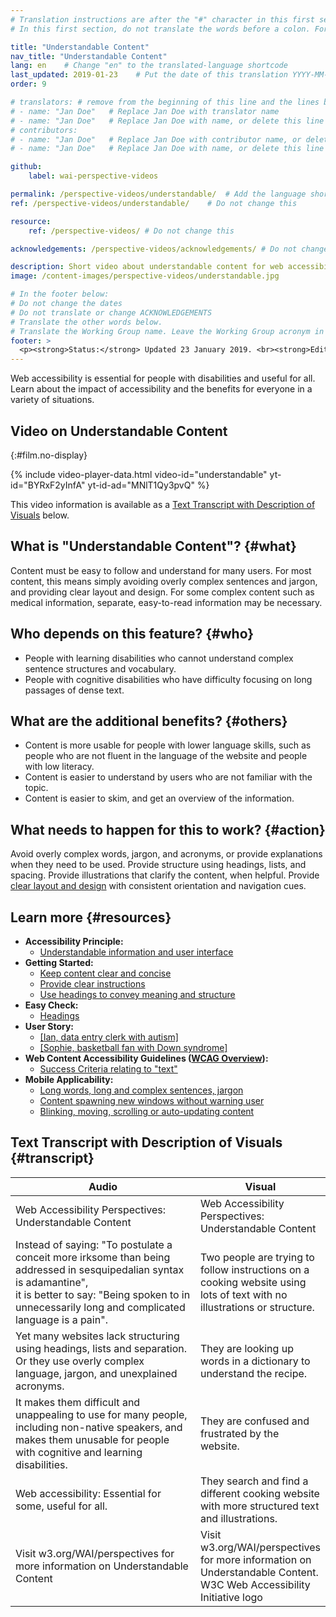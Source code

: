 ```yaml
---
# Translation instructions are after the "#" character in this first section. They are comments that do not show up in the web page. You do not need to translate the instructions after "#".
# In this first section, do not translate the words before a colon. For example, do not translate "title:". Do translate the text after "title:"

title: "Understandable Content"
nav_title: "Understandable Content"
lang: en    # Change "en" to the translated-language shortcode
last_updated: 2019-01-23    # Put the date of this translation YYYY-MM-DD (with month in the middle)
order: 9

# translators: # remove from the beginning of this line and the lines below: "# " (the hash sign and the space)
# - name: "Jan Doe"   # Replace Jan Doe with translator name
# - name: "Jan Doe"   # Replace Jan Doe with name, or delete this line if not multiple translators
# contributors:
# - name: "Jan Doe"   # Replace Jan Doe with contributor name, or delete this line if none
# - name: "Jan Doe"   # Replace Jan Doe with name, or delete this line if not multiple contributors

github:
    label: wai-perspective-videos

permalink: /perspective-videos/understandable/  # Add the language shortcode to the end, with no slash at the end. For example /path/to/file/fr
ref: /perspective-videos/understandable/    # Do not change this

resource:
    ref: /perspective-videos/ # Do not change this

acknowledgements: /perspective-videos/acknowledgements/ # Do not change this

description: Short video about understandable content for web accessibility - what is it, who depends on it, and what needs to happen to make it work.
image: /content-images/perspective-videos/understandable.jpg

# In the footer below:
# Do not change the dates
# Do not translate or change ACKNOWLEDGEMENTS
# Translate the other words below.
# Translate the Working Group name. Leave the Working Group acronym in English.
footer: >
  <p><strong>Status:</strong> Updated 23 January 2019. <br><strong>Editor and project lead:</strong> <a href="https://www.w3.org/People/shadi">Shadi Abou-Zahra</a>. Developed by the <a href="https://www.w3.org/WAI/EO/">Education and Outreach Working Group (EOWG)</a> with support from the <a href="https://www.w3.org/WAI/DEV/">WAI-DEV project</a>, co-funded by the European Commission. Updated with support from the Ford Foundation. ACKNOWLEDGEMENTS.</p>
---
```


Web accessibility is essential for people with disabilities and useful for all. Learn about the impact of accessibility and the benefits for everyone in a variety of situations.

## Video on Understandable Content
{:#film.no-display}

{% include video-player-data.html
    video-id="understandable"
    yt-id="BYRxF2yInfA"
    yt-id-ad="MNlT1Qy3pvQ"
%}

This video information is available as a [Text Transcript with Description of Visuals](#transcript) below.

What is "Understandable Content"? {#what}
---------------------------------

Content must be easy to follow and understand for many users. For most content, this means simply avoiding overly complex sentences and jargon, and providing clear layout and design. For some complex content such as medical information, separate, easy-to-read information may be necessary.

Who depends on this feature? {#who}
----------------------------

-   People with learning disabilities who cannot understand complex sentence structures and vocabulary.
-   People with cognitive disabilities who have difficulty focusing on long passages of dense text.

What are the additional benefits? {#others}
---------------------------------

-   Content is more usable for people with lower language skills, such as people who are not fluent in the language of the website and people with low literacy.
-   Content is easier to understand by users who are not familiar with the topic.
-   Content is easier to skim, and get an overview of the information.

What needs to happen for this to work? {#action}
--------------------------------------

Avoid overly complex words, jargon, and acronyms, or provide explanations when they need to be used. Provide structure using headings, lists, and spacing. Provide illustrations that clarify the content, when helpful. Provide [clear layout and design](/perspective-videos/layout/) with consistent orientation and navigation cues.

Learn more {#resources}
----------

-   **Accessibility Principle:**
    -   [Understandable information and user interface](/fundamentals/accessibility-principles/#understandable)
-   **Getting Started:**
    -   [Keep content clear and concise](/tips/writing/#keep-content-clear-and-concise)
    -   [Provide clear instructions](/tips/writing/#provide-clear-instructions)
    -   [Use headings to convey meaning and structure](/tips/writing/#use-headings-to-convey-meaning-and-structure)
-   **Easy Check:**
    -   [Headings](/test-evaluate/preliminary/#headings)
-   **User Story:**
    -  [[Ian, data entry clerk with autism]](/people-use-web/user-stories/story-two/)
    -  [[Sophie, basketball fan with Down syndrome]](/people-use-web/user-stories/story-five/)
-   **Web Content Accessibility Guidelines ([WCAG Overview](/standards-guidelines/wcag/)):**
    -   [Success Criteria relating to "text"](https://www.w3.org/WAI/WCAG21/quickref/?tags=text)
-   **Mobile Applicability:**
    -   [Long words, long and complex sentences, jargon](/standards-guidelines/shared-experiences/#complex)
    -   [Content spawning new windows without warning user](/standards-guidelines/shared-experiences/#popups)
    -   [Blinking, moving, scrolling or auto-updating content](/standards-guidelines/shared-experiences/#dynamic)

## Text Transcript with Description of Visuals {#transcript}

 <table>
  <thead>
    <tr>
      <th width="65%">Audio</th>
      <th>Visual</th>
    </tr>
  </thead>
  <tbody>
    <tr>
      <td>Web Accessibility Perspectives: Understandable Content</td>
      <td>Web Accessibility Perspectives:<br>
        Understandable Content</td>
    </tr>
    <tr>
      <td>Instead of saying: &quot;To postulate a conceit more irksome than being addressed in sesquipedalian syntax is adamantine&quot;,<br>
        it is better to say: &quot;Being spoken to in unnecessarily long and complicated language is a pain&quot;.</td>
      <td>Two people are trying to follow instructions on a cooking website using lots of text with no illustrations or structure.</td>
    </tr>
    <tr>
      <td>Yet many websites lack structuring using headings, lists and separation. Or they use overly complex language, jargon, and unexplained acronyms.</td>
      <td>They are looking up words in a dictionary to understand the recipe.</td>
    </tr>
    <tr>
      <td>It makes them difficult and unappealing to use for many people, including non-native speakers, and makes them unusable for people with cognitive and learning disabilities.</td>
      <td>They are confused and frustrated by the website.</td>
    </tr>
    <tr>
      <td>Web accessibility: Essential for some, useful for all.</td>
      <td>They search and find a different cooking website with more structured text and illustrations.</td>
    </tr>
    <tr>
      <td>Visit w3.org/WAI/perspectives for more information on Understandable Content</td>
      <td>Visit<br>
        w3.org/WAI/perspectives<br>
        for more information on<br>
        Understandable Content. <br>
        W3C Web Accessibility Initiative logo</td>
    </tr>
  </tbody>
</table>
